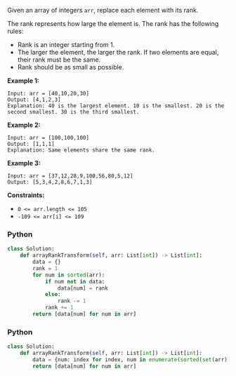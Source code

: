 Given an array of integers `arr`, replace each element with its rank.

The rank represents how large the element is. The rank has the following rules:

-   Rank is an integer starting from 1.
-   The larger the element, the larger the rank. If two elements are equal, their rank must be the same.
-   Rank should be as small as possible.

**Example 1:**
```
Input: arr = [40,10,20,30]
Output: [4,1,2,3]
Explanation: 40 is the largest element. 10 is the smallest. 20 is the second smallest. 30 is the third smallest.
```

**Example 2:**
```
Input: arr = [100,100,100]
Output: [1,1,1]
Explanation: Same elements share the same rank.
```

**Example 3:**
```
Input: arr = [37,12,28,9,100,56,80,5,12]
Output: [5,3,4,2,8,6,7,1,3]
```

**Constraints:**

-   `0 <= arr.length <= 105`
-   `-109 <= arr[i] <= 109`


### Python
```python
class Solution:
    def arrayRankTransform(self, arr: List[int]) -> List[int]:
        data = {}
        rank = 1
        for num in sorted(arr):
            if num not in data:
                data[num] = rank
            else:
                rank -= 1
            rank += 1
        return [data[num] for num in arr]
```


### Python
```python
class Solution:
    def arrayRankTransform(self, arr: List[int]) -> List[int]:
        data = {num: index for index, num in enumerate(sorted(set(arr)), start=1)}
        return [data[num] for num in arr]
```